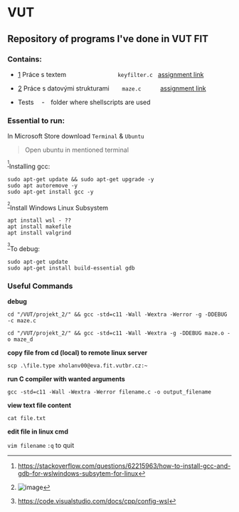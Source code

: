 # VUT
## Repository of programs I've done in VUT FIT

### Contains:

- [1](/projekt_1/) Práce s textem &emsp;&emsp;&emsp;&emsp;&emsp;&emsp;&emsp;&emsp;`keyfilter.c` &nbsp; [assignment link](https://moodle.vut.cz/mod/page/view.php?id=320645)

              
- [2](/projekt_2/) Práce s datovými strukturami &ensp;&emsp; `maze.c` &ensp;&emsp;&emsp; [assignment link](https://moodle.vut.cz/mod/page/view.php?id=320646)

- Tests &emsp;-&emsp;folder where shellscripts are used

### Essential to run:

In Microsoft Store download `Terminal` & `Ubuntu`

> Open ubuntu in mentioned terminal

<sup>[^1]</sup>Installing gcc: 
```
sudo apt-get update && sudo apt-get upgrade -y
sudo apt autoremove -y
sudo apt-get install gcc -y
```


<sup>[^2]</sup>Install Windows Linux Subsystem
```
apt install wsl - ??
apt install makefile
apt install valgrind
```

<sup>[^3]</sup>To debug:
```
sudo apt-get update
sudo apt-get install build-essential gdb
```

### Useful Commands

**debug** 

`cd "/VUT/projekt_2/" && gcc -std=c11 -Wall -Wextra -Werror -g -DDEBUG -c maze.c`

`cd "/VUT/projekt_2/" && gcc -std=c11 -Wall -Wextra -g -DDEBUG maze.o -o maze_d`

**copy file from cd (local) to remote linux server**

`scp .\file.type xholanv00@eva.fit.vutbr.cz:~`

**run C compiler with wanted arguments**

`gcc -std=c11 -Wall -Wextra -Werror filename.c -o output_filename`

**view text file content**

`cat file.txt`

**edit file in linux cmd** 

`vim filename` `:q` to quit

[^1]: https://stackoverflow.com/questions/62215963/how-to-install-gcc-and-gdb-for-wslwindows-subsytem-for-linux
[^2]: ![image](https://github.com/Mindoed/VUT/assets/59418963/371cc815-dc4b-4aca-aad8-559484cd3dd4)
[^3]: https://code.visualstudio.com/docs/cpp/config-wsl
